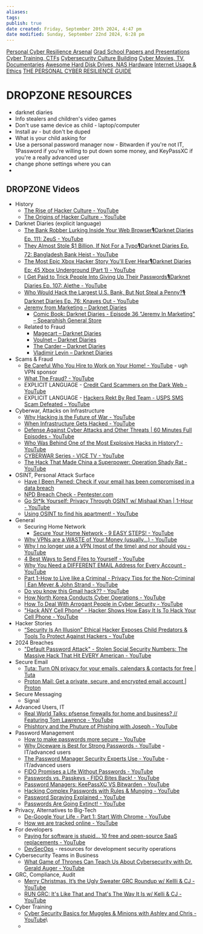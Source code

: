 ```yaml
---
aliases: 
tags: 
publish: true
date created: Friday, September 20th 2024, 4:47 pm
date modified: Sunday, September 22nd 2024, 6:28 pm
---
```


[Personal Cyber Resilience Arsenal](../../../CybersaderNotion/03%20Awesome-Cyber/Personal%20Cyber%20Resilience%20Arsenal.md)
[Grad School Papers and Presentations](../../../CybersaderNotion/03%20Awesome-Cyber/Grad%20School%20Papers%20and%20Presentations.md)
[Cyber Training, CTFs](../../Cyber%20Training,%20CTFs/Cyber%20Training,%20CTFs.md)
[Cybersecurity Culture Building](../Cybersecurity%20Culture%20Building.md)
[Cyber Movies, TV, Documentaries](../../../📁%2005%20-%20Learning,%20Notes/Cyber%20Movies,%20TV,%20Documentaries/Cyber%20Movies,%20TV,%20Documentaries.md)
[Awesome Hard Disk Drives, NAS Hardware](../../../📁%2003%20-%20Curations,%20Stacks/Awesome%20Hard%20Disk%20Drives,%20NAS%20Hardware.md)
[Internet Usage & Ethics](../../../📁%2006%20-%20Cybersader%20Arsenal/Internet%20Usage%20&%20Ethics/Internet%20Usage%20&%20Ethics.md)
[THE PERSONAL CYBER RESILIENCE GUIDE](../../../📁%2006%20-%20Cybersader%20Arsenal/THE%20PERSONAL%20CYBER%20RESILIENCE%20GUIDE/THE%20PERSONAL%20CYBER%20RESILIENCE%20GUIDE.md)
# DROPZONE RESOURCES 

- darknet diaries 
- Info stealers and children's video games
- Don't use same device as child - laptop/computer
- Install av - but don't be duped
- What is your child asking for
- Use a personal password manager now - Bitwarden if you're not IT, 1Password if you're willing to put down some money, and KeyPassXC if you're a really advanced user
- change phone settings where you can
- 

## DROPZONE Videos

- History
	- [The Rise of Hacker Culture - YouTube](https://www.youtube.com/watch?v=19DNAf5Z4QA)
	- [The Origins of Hacker Culture - YouTube](https://www.youtube.com/watch?v=zBE9_kTFIro)
- Darknet Diaries (explicit language)
	- [The Bank Robber Lurking Inside Your Web Browser🎙Darknet Diaries Ep. 111: ZeuS - YouTube](https://www.youtube.com/watch?v=5NeTt2pAzkc)
	- [They Almost Stole $1 Billion, If Not For a Typo🎙Darknet Diaries Ep. 72: Bangladesh Bank Heist - YouTube](https://www.youtube.com/watch?v=ttohYNSCkik)
	- [The Most Epic Xbox Hacker Story You'll Ever Hear🎙Darknet Diaries Ep: 45 Xbox Underground (Part 1) - YouTube](https://www.youtube.com/watch?v=yStl8VdK3fc)
	- [I Get Paid to Trick People Into Giving Up Their Passwords🎙Darknet Diaries Ep. 107: Alethe - YouTube](https://www.youtube.com/watch?v=M2rnQzYInP4)
	- [Who Would Hack the Largest U.S. Bank, But Not Steal a Penny?🎙Darknet Diaries Ep. 76: Knaves Out - YouTube](https://www.youtube.com/watch?v=0y33cHRHFYk)
	- [Jeremy from Marketing – Darknet Diaries](https://darknetdiaries.com/episode/36/)
		- [Comic Book: Darknet Diaries - Episode 36 "Jeremy In Marketing" – Spearphish General Store](https://spearphish-general-store.myshopify.com/products/comic-book-darknet-diaries-jeremy-in-marketing)
	- Related to Fraud
		- [Magecart – Darknet Diaries](https://darknetdiaries.com/episode/52/)
		- [Voulnet – Darknet Diaries](https://darknetdiaries.com/episode/120/)
		- [The Carder – Darknet Diaries](https://darknetdiaries.com/episode/32/)
		- [Vladimir Levin – Darknet Diaries](https://darknetdiaries.com/episode/23/)
- Scams & Fraud
	- [Be Careful Who You Hire to Work on Your Home! - YouTube](https://www.youtube.com/watch?v=AknpnyJ3l1s&list=PLAo444udA0qyM-U5axsODwg8TaEvWqifv) - ugh VPN sponsor
	- [What The Fraud? - YouTube](https://www.youtube.com/playlist?list=PL82mkQZ2ctWxutIl2uTLqIyx6wqiHBS9a)
	- EXPLICIT LANGUAGE - [Credit Card Scammers on the Dark Web - YouTube](https://www.youtube.com/watch?v=jT-jmq8KBw0) 
	- EXPLICIT LANGUAGE - [Hackers Rekt By Red Team - USPS SMS Scam Defeated - YouTube](https://www.youtube.com/watch?v=oOL-HNql8Fg)
- Cyberwar, Attacks on Infrastructure
	- [Why Hacking is the Future of War - YouTube](https://www.youtube.com/watch?v=15MaSayc28c)
	- [When Infrastructure Gets Hacked - YouTube](https://www.youtube.com/watch?v=VE1wM4oIh8Y)
	- [Defense Against Cyber Attacks and Other Threats | 60 Minutes Full Episodes - YouTube](https://www.youtube.com/watch?v=zPodxy8zlX0)
	- [Who Was Behind One of the Most Explosive Hacks in History? - YouTube](https://www.youtube.com/watch?v=1EmHDte62Jk)
	- [CYBERWAR Series - VICE TV - YouTube](https://www.youtube.com/playlist?list=PLw613M86o5o6w8lVktIWR0gGdOs6rLVXD)
	- [The Hack That Made China a Superpower: Operation Shady Rat - YouTube](https://www.youtube.com/watch?v=y27B-sKIUHA)
- OSINT, Personal Attack Surface
	- [Have I Been Pwned: Check if your email has been compromised in a data breach](https://haveibeenpwned.com/) 
	- [NPD Breach Check - Pentester.com](https://npd.pentester.com/) 
	- [Go St*lk Yourself: Privacy Through OSINT w/ Mishaal Khan | 1-Hour - YouTube](https://www.youtube.com/watch?v=tJEGBmQjh-8)
	- [Using OSINT to find his apartment! - YouTube](https://www.youtube.com/watch?v=_NyqxC6skA4) 
- General
	- Securing Home Network
		- [Secure Your Home Network - 9 EASY STEPS! - YouTube](https://www.youtube.com/watch?v=jMkqmPqJqEU)
	- [Why VPNs are a WASTE of Your Money (usually…) - YouTube](https://www.youtube.com/watch?v=9_b8Z2kAFyY) 
	- [Why I no longer use a VPN (most of the time) and nor should you - YouTube](https://www.youtube.com/watch?v=pp-INfssWBo)
	- [4 Best Ways to Send Files to Yourself - YouTube](https://www.youtube.com/watch?v=53LebnPRI5w)
	- [Why You Need a DIFFERENT EMAIL Address for Every Account - YouTube](https://www.youtube.com/watch?v=RsrpL3lx9JE)
	- [Part 1-How to Live like a Criminal - Privacy Tips for the Non-Criminal | Ean Meyer & John Strand - YouTube](https://www.youtube.com/watch?v=9iwh5J71pZg)
	- [Do you know this Gmail hack?? - YouTube](https://www.youtube.com/shorts/NPmQRQM5Ehk)
	- [How North Korea Conducts Cyber Operations - YouTube](https://www.youtube.com/watch?v=KN1oWeGDfQA) 
	- [How To Deal With Arrogant People in Cyber Security - YouTube](https://www.youtube.com/watch?v=SymftjbM-E8)
	- ["Hack ANY Cell Phone" - Hacker Shows How Easy It Is To Hack Your Cell Phone - YouTube](https://www.youtube.com/watch?v=CN_EMMoycjM&list=WL)
- Hacker Stories
	- [“Security Is An Illusion” Ethical Hacker Exposes Child Predators & Tools To Protect Against Hackers - YouTube](https://www.youtube.com/watch?v=3_tZ7i1j3Tg)
- 2024 Breaches
	- ["Default Password Attack" - Stolen Social Security Numbers: The Massive Hack That Hit EVERY American - YouTube](https://www.youtube.com/watch?v=iwvJ0pO-YdI)
- Secure Email
	- [Tuta: Turn ON privacy for your emails, calendars & contacts for free | Tuta](https://tuta.com/)
	- [Proton Mail: Get a private, secure, and encrypted email account | Proton](https://proton.me/mail)
- Secure Messaging
	- Signal
- Advanced Users, IT
	- [Real World Talks: pfsense firewalls for home and business? // Featuring Tom Lawrence - YouTube](https://www.youtube.com/watch?v=Qr1nUxdzcbA) 
	- [Phishtory and the Phuture of Phishing with Joseph - YouTube](https://www.youtube.com/watch?v=jkApCKWsiUI)
- Password Management
	- [How to make passwords more secure - YouTube](https://www.youtube.com/watch?v=xUp5S0nBnfc)
	- [Why Diceware is Best for Strong Passwords - YouTube](https://www.youtube.com/watch?v=Z15kFt00poQ) - IT/advanced users
	- [The Password Manager Security Experts Use - YouTube](https://www.youtube.com/watch?v=V6xuKoJhpEg) - IT/advanced users
	- [FIDO Promises a Life Without Passwords - YouTube](https://www.youtube.com/watch?v=lRFeuSH9t44)
	- [Passwords vs. Passkeys - FIDO Bites Back! - YouTube](https://www.youtube.com/watch?v=9nrE4t4-IXA)
	- [Password Managers: KeePassXC VS Bitwarden - YouTube](https://www.youtube.com/watch?v=46aiqnEHOVU)
	- [Hacking Complex Passwords with Rules & Munging - YouTube](https://www.youtube.com/watch?v=nNvhK1LUD48)
	- [Password Spraying Explained - YouTube](https://www.youtube.com/shorts/rgwji7IowAY)
	- [Passwords Are Going Extinct! - YouTube](https://www.youtube.com/watch?v=m5Bd56drLBs)
- Privacy, Alternatives to Big-Tech
	- [De-Google Your Life - Part 1: Start With Chrome - YouTube](https://www.youtube.com/watch?v=YnSv8ylLfPw)
	- [How we are tracked online - YouTube](https://www.youtube.com/watch?v=T-sEKlug30w)
- For developers
	- [Paying for software is stupid… 10 free and open-source SaaS replacements - YouTube](https://www.youtube.com/watch?v=e5dhaQm_J6U)
	- [DevSecOps](../../DevSecOps/DevSecOps.md) - resources for development security operations
- Cybersecurity Teams in Business
	- [What Game of Thrones Can Teach Us About Cybersecurity with Dr. Gerald Auger - YouTube](https://www.youtube.com/watch?v=xfm3tLFuGJU)
- GRC, Compliance, Audit
	- [Merry Christmas, It’s the Ugly Sweater GRC Roundup w/ Kellli & CJ - YouTube](https://www.youtube.com/watch?v=F23uDx8D1ZM)
	- [RUN GRC: It's Like That and That's The Way It Is w/ Kelli & CJ - YouTube](https://www.youtube.com/watch?v=dD27sV_vbno)
- Cyber Training
	- [Cyber Security Basics for Muggles & Minions with Ashley and Chris - YouTube](https://www.youtube.com/watch?v=N_WBsEkuz5w)\
	- 